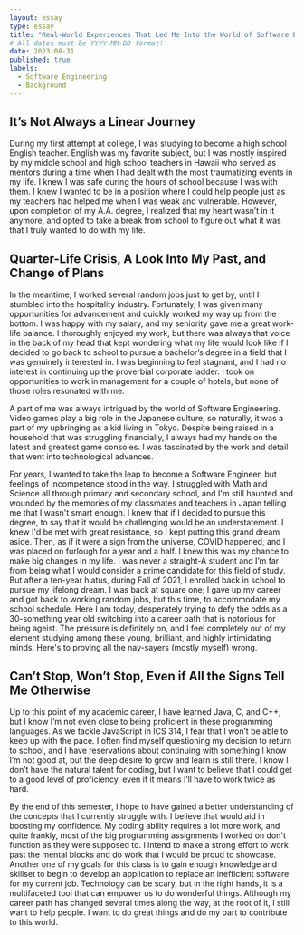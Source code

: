 ```yaml
---
layout: essay
type: essay
title: "Real-World Experiences That Led Me Into the World of Software Engineering"
# All dates must be YYYY-MM-DD format!
date: 2023-08-31
published: true
labels:
  - Software Engineering
  - Background
---
```


## It’s Not Always a Linear Journey

During my first attempt at college, I was studying to become a high school English teacher. English was my favorite subject, but I was mostly inspired by my middle school and high school teachers in Hawaii who served as mentors during a time when I had dealt with the most traumatizing events in my life. I knew I was safe during the hours of school because I was with them. I knew I wanted to be in a position where I could help people just as my teachers had helped me when I was weak and vulnerable. However, upon completion of my A.A. degree, I realized that my heart wasn’t in it anymore, and opted to take a break from school to figure out what it was that I truly wanted to do with my life. 

## Quarter-Life Crisis, A Look Into My Past, and Change of Plans

In the meantime, I worked several random jobs just to get by, until I stumbled into the hospitality industry. Fortunately, I was given many opportunities for advancement and quickly worked my way up from the bottom. I was happy with my salary, and my seniority gave me a great work-life balance. I thoroughly enjoyed my work, but there was always that voice in the back of my head that kept wondering what my life would look like if I decided to go back to school to pursue a bachelor’s degree in a field that I was genuinely interested in. I was beginning to feel stagnant, and I had no interest in continuing up the proverbial corporate ladder. I took on opportunities to work in management for a couple of hotels, but none of those roles resonated with me. 

A part of me was always intrigued by the world of Software Engineering. Video games play a big role in the Japanese culture, so naturally, it was a part of my upbringing as a kid living in Tokyo. Despite being raised in a household that was struggling financially, I always had my hands on the latest and greatest game consoles. I was fascinated by the work and detail that went into technological advances. 

For years, I wanted to take the leap to become a Software Engineer, but feelings of incompetence stood in the way. I struggled with Math and Science all through primary and secondary school, and I'm still haunted and wounded by the memories of my classmates and teachers in Japan telling me that I wasn't smart enough. I knew that if I decided to pursue this degree, to say that it would be challenging would be an understatement. I knew I'd be met with great resistance, so I kept putting this grand dream aside. Then, as if it were a sign from the universe, COVID happened, and I was placed on furlough for a year and a half. I knew this was my chance to make big changes in my life. I was never a straight-A student and I’m far from being what I would consider a prime candidate for this field of study. But after a ten-year hiatus, during Fall of 2021, I enrolled back in school to pursue my lifelong dream. I was back at square one; I gave up my career and got back to working random jobs, but this time, to accommodate my school schedule. Here I am today, desperately trying to defy the odds as a 30-something year old switching into a career path that is notorious for being ageist. The pressure is definitely on, and I feel completely out of my element studying among these young, brilliant, and highly intimidating minds. Here's to proving all the nay-sayers (mostly myself) wrong. 

## Can’t Stop, Won’t Stop, Even if All the Signs Tell Me Otherwise
Up to this point of my academic career, I have learned Java, C, and C++, but I know I’m not even close to being proficient in these programming languages. As we tackle JavaScript in ICS 314, I fear that I won’t be able to keep up with the pace. I often find myself questioning my decision to return to school, and I have reservations about continuing with something I know I’m not good at, but the deep desire to grow and learn is still there. I know I don’t have the natural talent for coding, but I want to believe that I could get to a good level of proficiency, even if it means I’ll have to work twice as hard. 

By the end of this semester, I hope to have gained a better understanding of the concepts that I currently struggle with. I believe that would aid in boosting my confidence. My coding ability requires a lot more work, and quite frankly, most of the big programming assignments I worked on don't function as they were supposed to. I intend to make a strong effort to work past the mental blocks and do work that I would be proud to showcase. Another one of my goals for this class is to gain enough knowledge and skillset to begin to develop an application to replace an inefficient software for my current job. Technology can be scary, but in the right hands, it is a multifaceted tool that can empower us to do wonderful things. Although my career path has changed several times along the way, at the root of it, I still want to help people. I want to do great things and do my part to contribute to this world.
